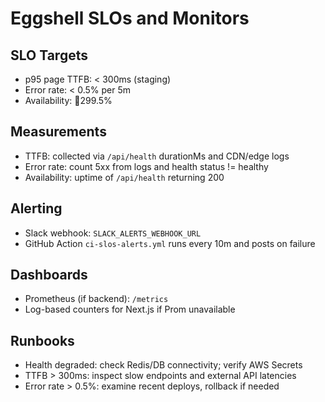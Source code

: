 # Eggshell SLOs and Monitors

## SLO Targets
- p95 page TTFB: < 300ms (staging)
- Error rate: < 0.5% per 5m
- Availability: 299.5%

## Measurements
- TTFB: collected via `/api/health` durationMs and CDN/edge logs
- Error rate: count 5xx from logs and health status != healthy
- Availability: uptime of `/api/health` returning 200

## Alerting
- Slack webhook: `SLACK_ALERTS_WEBHOOK_URL`
- GitHub Action `ci-slos-alerts.yml` runs every 10m and posts on failure

## Dashboards
- Prometheus (if backend): `/metrics`
- Log-based counters for Next.js if Prom unavailable

## Runbooks
- Health degraded: check Redis/DB connectivity; verify AWS Secrets
- TTFB > 300ms: inspect slow endpoints and external API latencies
- Error rate > 0.5%: examine recent deploys, rollback if needed
